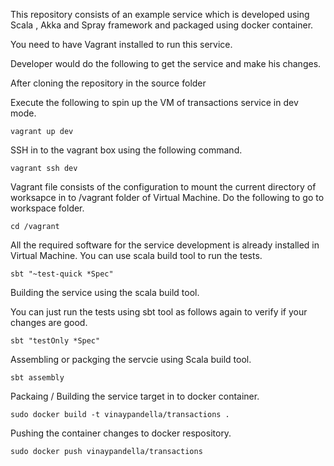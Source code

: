 This repository consists of an example service which is developed using Scala , Akka and Spray framework and packaged using docker container.

You need to have Vagrant installed to run this service.

Developer would do the following to get the service and make his changes.

After cloning the repository in the source folder

Execute the following to spin up the VM of transactions service in dev mode.

```
vagrant up dev
```

SSH in to the vagrant box using the following command.

```
vagrant ssh dev
```

Vagrant file consists of the configuration to mount the current directory of worksapce in to /vagrant folder of Virtual Machine. Do the following to go to workspace folder.

```
cd /vagrant 
```

All the required software for the service development is already installed in Virtual Machine. You can use scala build tool to run the tests.

```
sbt "~test-quick *Spec"
```

Building the service using the scala build tool.

You can just run the tests using sbt tool as follows again to verify if your changes are good.

```
sbt "testOnly *Spec"
```

Assembling or packging the servcie using Scala build tool.

```
sbt assembly
```

Packaing / Building the service target in to docker container.

```
sudo docker build -t vinaypandella/transactions .
```

Pushing the container changes to docker respository.

```
sudo docker push vinaypandella/transactions
```
